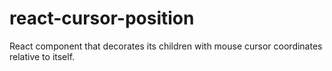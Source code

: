 # react-cursor-position
React component that decorates its children with mouse cursor coordinates relative to itself.
